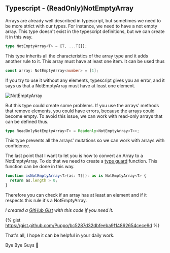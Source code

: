 ## Typescript - (ReadOnly)NotEmptyArray

Arrays are already well described in typescript, but sometimes we need to be more strict with our types. For instance, we need to have a not empty array.
This type doesn't exist in the typescript definitions, but we can create it in this way.
```ts
type NotEmptyArray<T> = [T, ...T[]];
```
This type inherits all the characteristics of the array type and it adds another rule to it. This array must have at least one item.
It can be used thus
```ts
const array: NotEmptyArray<number> = [1];
```
If you try to use it without any elements, typescript gives you an error, and it says us that a NotEmptyArray must have at least one element.

![NotEmptyArray](https://cdn.hashnode.com/res/hashnode/image/upload/v1658482122951/-DGYJrIMM.png)

But this type could create some problems. If you use the arrays' methods that remove elements, you could have errors, because the arrays could become empty. To avoid this issue, we can work with read-only arrays that can be defined thus.
```ts
type ReadOnlyNotEmptyArray<T> = Readonly<NotEmptyArray<T>>;
```
This type prevents all the arrays' mutations so we can work with arrays with confidence.

The last point that I want to let you is how to convert an Array to a NotEmptyArray. To do that we need to create a [type guard](https://dev.to/this-is-learning/typescript-tips-tricks-type-guard-50e5) function. This function can be done in this way.
```ts
function isNotEmptyArray<T>(as: T[]): as is NotEmptyArray<T> {
  return as.length > 0;
}
```
Therefore you can check if an array has at least an element and if it respects this rule it's a NotEmptyArray.

_I created a [GitHub Gist](https://gist.github.com/Puppo/bc5287d32dbfeeba9f14862654cece9d) with this code if you need it._

{% gist https://gist.github.com/Puppo/bc5287d32dbfeeba9f14862654cece9d %}

That's all, I hope it can be helpful in your daily work.

Bye Bye Guys 👋 


